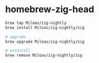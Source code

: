 # homebrew-zig-head

```sh
brew tap Miloas/zig-nightly
brew install Miloas/zig-nightly/zig

# upgrade
brew upgrade Miloas/zig-nightly/zig

# uninstall
brew remove Miloas/zig-nightly/zig
```
